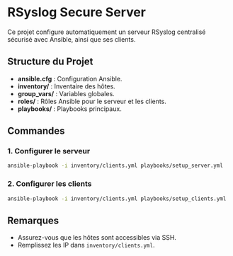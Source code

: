 # RSyslog Secure Server

Ce projet configure automatiquement un serveur RSyslog centralisé sécurisé avec Ansible, ainsi que ses clients.

## Structure du Projet
- **ansible.cfg** : Configuration Ansible.
- **inventory/** : Inventaire des hôtes.
- **group_vars/** : Variables globales.
- **roles/** : Rôles Ansible pour le serveur et les clients.
- **playbooks/** : Playbooks principaux.

## Commandes

### 1. Configurer le serveur
```bash
ansible-playbook -i inventory/clients.yml playbooks/setup_server.yml
```

### 2. Configurer les clients
```bash
ansible-playbook -i inventory/clients.yml playbooks/setup_clients.yml
```

## Remarques
- Assurez-vous que les hôtes sont accessibles via SSH.
- Remplissez les IP dans `inventory/clients.yml`.
